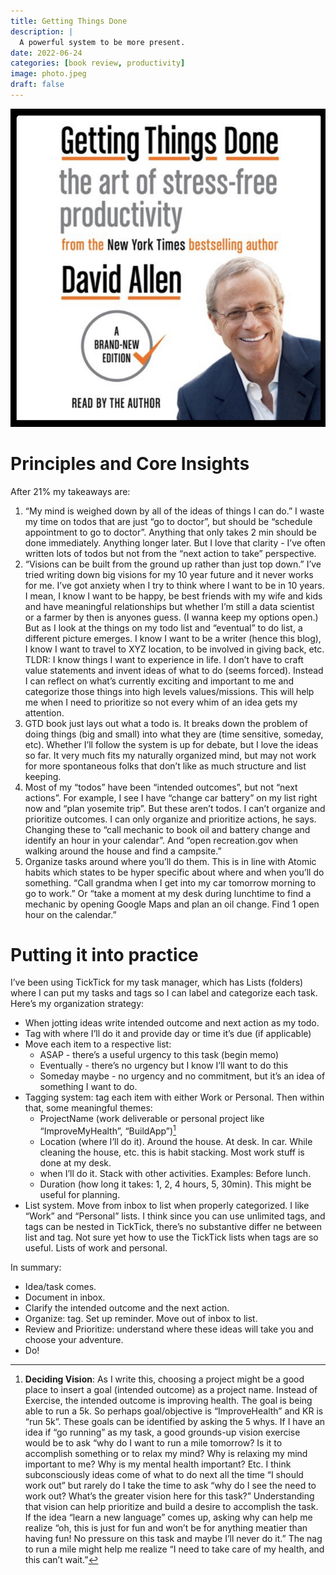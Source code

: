 ```yaml
---
title: Getting Things Done
description: |
  A powerful system to be more present. 
date: 2022-06-24
categories: [book review, productivity]
image: photo.jpeg
draft: false
---
```


![](photo.jpeg)

# Principles and Core Insights

After 21% my takeaways are:

1. “My mind is weighed down by all of the ideas of things I can do.” I waste my time on todos that are just “go to doctor”, but should be “schedule appointment to go to doctor”. Anything that only takes 2 min should be done immediately. Anything longer later. But I love that clarity - I’ve often written lots of todos but not from the “next action to take” perspective. 
2. “Visions can be built from the ground up rather than just top down.” I’ve tried writing down big visions for my 10 year future and it never works for me. I’ve got anxiety when I try to think where I want to be in 10 years. I mean, I know I want to be happy, be best friends with my wife and kids and have meaningful relationships but whether I’m still a data scientist or a farmer by then is anyones guess. (I wanna keep my options open.) But as I look at the things on my todo list and “eventual” to do list, a different picture emerges. I know I want to be a writer (hence this blog), I know I want to travel to XYZ location, to be involved in giving back, etc. TLDR: I know things I want to experience in life. I don’t have to craft value statements and invent ideas of what to do (seems forced). Instead I can reflect on what’s currently exciting and important to me and categorize those things into high levels values/missions. This will help me when I need to prioritize so not every whim of an idea gets my attention. 
3. GTD book just lays out what a todo is. It breaks down the problem of doing things (big and small) into what they are (time sensitive, someday, etc). Whether I’ll follow the system is up for debate, but I love the ideas so far. It very much fits my naturally organized mind, but may not work for more spontaneous folks that don’t like as much structure and list keeping. 
4. Most of my “todos” have been “intended outcomes”, but not “next actions”. For example, I see I have “change car battery” on my list right now and “plan yosemite trip”. But these aren’t todos. I can’t organize and prioritize outcomes. I can only organize and prioritize actions, he says. Changing these to “call mechanic to book oil and battery change and identify an hour in your calendar”. And “open recreation.gov when walking around the house and find a campsite.”
5. Organize tasks around where you’ll do them. This is in line with Atomic habits which states to be hyper specific about where and when you’ll do something. “Call grandma when I get into my car tomorrow morning to go to work.” Or “take a moment at my desk during lunchtime to find a mechanic by opening Google Maps and plan an oil change. Find 1 open hour on the calendar.”


# Putting it into practice 

I’ve been using TickTick for my task manager, which has Lists (folders) where I can put my tasks and tags so I can label and categorize each task. Here’s my organization strategy:

* When jotting ideas write intended outcome and next action as my todo. 
* Tag with where I’ll do it and provide day or time it’s due (if applicable)  
* Move each item to a respective list: 
  * ASAP - there’s a useful urgency to this task (begin memo)
  * Eventually - there’s no urgency but I know I’ll want to do this 
  * Someday maybe - no urgency and no commitment, but it’s an idea of something I want to do. 
* Tagging system: tag each item with either Work or Personal. Then within that, some meaningful themes:
  * ProjectName (work deliverable or personal project like “ImproveMyHealth”, “BuildApp”)[^1]
  * Location (where I’ll do it). Around the house. At desk. In car. While cleaning the house, etc. this is habit stacking. Most work stuff is done at my desk. 
  * when I’ll do it. Stack with other activities. Examples: Before lunch. 
  * Duration (how long it takes: 1, 2, 4 hours, 5, 30min). This might be useful for planning. 
* List system. Move from inbox to list when properly categorized. I like “Work” and “Personal” lists. I think since you can use unlimited tags, and tags can be nested in TickTick, there’s no substantive differ ne between list and tag.  Not sure yet how to use the TickTick lists when tags are so useful. Lists of work and personal. 


In summary:

* Idea/task comes. 
* Document in inbox. 
* Clarify the intended outcome and the next action. 
* Organize: tag. Set up reminder. Move out of inbox to list. 
* Review and Prioritize: understand where these ideas will take you and choose your adventure. 
* Do!

[^1]: **Deciding Vision**: As I write this, choosing a project  might be a good place to insert a goal (intended outcome) as a project name. Instead of Exercise, the intended outcome is improving health. The goal is being able to run a 5k. So perhaps goal/objective is “ImproveHealth” and KR is “run 5k”. These goals can be identified by asking the 5 whys. If I have an idea if “go running” as my task, a good grounds-up vision exercise would be to ask “why do I want to run a mile tomorrow? Is it to accomplish something or to relax my mind? Why is relaxing my mind important to me? Why is my mental health important? Etc. I think subconsciously ideas come of what to do next all the time “I should work out” but rarely do I take the time to ask “why do I see the need to work out? What’s the greater vision here for this task?” Understanding that vision can help prioritize and build a desire to accomplish the task. If the idea “learn a new language” comes up, asking why can help me realize “oh, this is just for fun and won’t be for anything meatier than having fun! No pressure on this task and maybe I’ll never do it.” The nag to run a mile might help me realize “I need to take care of my health, and this can’t wait.”


   
